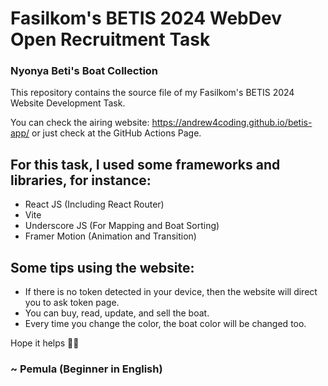 # Fasilkom's BETIS 2024 WebDev Open Recruitment Task 
### Nyonya Beti's Boat Collection
This repository contains the source file of my Fasilkom's BETIS 2024 Website Development Task. 

You can check the airing website: https://andrew4coding.github.io/betis-app/ or just check at the GitHub Actions Page.

## For this task, I used some frameworks and libraries, for instance:
- React JS (Including React Router)
- Vite
- Underscore JS (For Mapping and Boat Sorting)
- Framer Motion (Animation and Transition)

## Some tips using the website:
- If there is no token detected in your device, then the website will direct you to ask token page.
- You can buy, read, update, and sell the boat.
- Every time you change the color, the boat color will be changed too.

Hope it helps  🙇🙇

###  ~ Pemula (Beginner in English)
